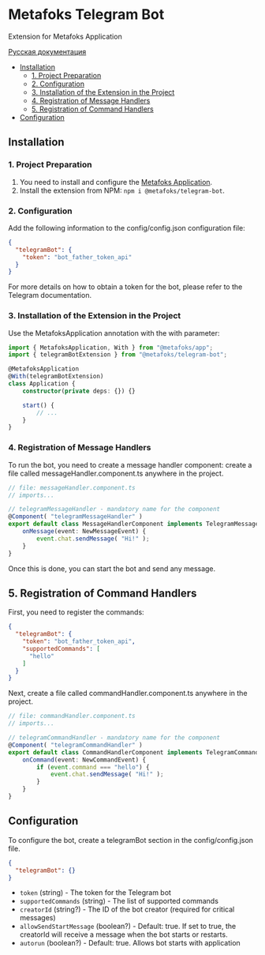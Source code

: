 # Metafoks Telegram Bot

Extension for Metafoks Application

[Русская документация](locale/ru.md)

- [Installation](#installation)
    - [1. Project Preparation](#1-project-preparation)
    - [2. Configuration](#2-configuration)
    - [3. Installation of the Extension in the Project](#3-installation-of-the-extension-in-the-project)
    - [4. Registration of Message Handlers](#4-registration-of-message-handlers)
    - [5. Registration of Command Handlers](#5-registration-of-command-handlers)
- [Configuration](#configuration)

## Installation

### 1. Project Preparation

1. You need to install and configure the [Metafoks Application](https://github.com/Meatafoks/Application).
2. Install the extension from NPM: `npm i @metafoks/telegram-bot`.

### 2. Configuration

Add the following information to the config/config.json configuration file:

```json
{
  "telegramBot": {
    "token": "bot_father_token_api"
  }
}
```

For more details on how to obtain a token for the bot, please refer to the Telegram documentation.

### 3. Installation of the Extension in the Project

Use the MetafoksApplication annotation with the with parameter:

```typescript
import { MetafoksApplication, With } from "@metafoks/app";
import { telegramBotExtension } from "@metafoks/telegram-bot";

@MetafoksApplication
@With(telegramBotExtension)
class Application {
    constructor(private deps: {}) {}

    start() {
        // ...
    }
}
```

### 4. Registration of Message Handlers

To run the bot, you need to create a message handler component: create a file called messageHandler.component.ts
anywhere in the project.

```typescript
// file: messageHandler.component.ts
// imports...

// telegramMessageHandler - mandatory name for the component
@Component( "telegramMessageHandler" )
export default class MessageHandlerComponent implements TelegramMessageHandler {
    onMessage(event: NewMessageEvent) {
        event.chat.sendMessage( "Hi!" );
    }
}
```

Once this is done, you can start the bot and send any message.

## 5. Registration of Command Handlers

First, you need to register the commands:

```json
{
  "telegramBot": {
    "token": "bot_father_token_api",
    "supportedCommands": [
      "hello"
    ]
  }
}
```

Next, create a file called commandHandler.component.ts anywhere in the project.

```typescript
// file: commandHandler.component.ts
// imports...

// telegramCommandHandler - mandatory name for the component
@Component( "telegramCommandHandler" )
export default class CommandHandlerComponent implements TelegramCommandHandler {
    onCommand(event: NewCommandEvent) {
        if (event.command === "hello") {
            event.chat.sendMessage( "Hi!" );
        }
    }
}
```

## Configuration

To configure the bot, create a telegramBot section in the config/config.json file.

```json
{
  "telegramBot": {}
}
```

- `token` (string) - The token for the Telegram bot
- `supportedCommands` (string) - The list of supported commands
- `creatorId` (string?) - The ID of the bot creator (required for critical messages)
- `allowSendStartMessage` (boolean?) - Default: true. If set to true, the creatorId will receive a message when the bot
  starts or restarts.
- `autorun` (boolean?) - Default: true. Allows bot starts with application